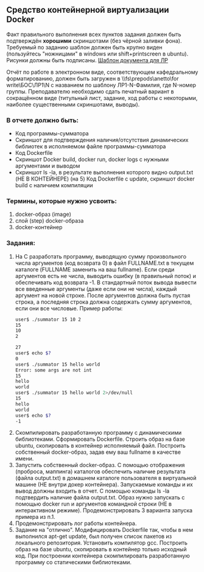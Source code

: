 ## Средство контейнерной виртуализации Docker

Факт правильного выполнения всех пунктов задания должен быть подтверждён **хорошими** скриншотами (без чёрной заливки фона). Требуемый по заданию шаблон должен быть крупно виден (пользуйтесь "ножницами" в windows или shift+printscreen в ubuntu). Рисунки должны быть подписаны. [Шаблон документа для ЛР](http://gitlabnto/anetto/wiki/wikis/%D1%88%D0%B0%D0%B1%D0%BB%D0%BE%D0%BD-%D0%B4%D0%BE%D0%BA%D1%83%D0%BC%D0%B5%D0%BD%D1%82%D0%BE%D0%B2)

Отчёт по работе в электронном виде, соответствующем кафедральному форматированию, должен быть загружен в \\\\fs\\prepods\\anetto\\for write\\БОС\\ЛР1\\N с названием по шаблону ЛР1-N-Фамилия, где N-номер группы. Преподавателю необходимо сдать печатный вариант в сокращённом виде (титульный лист, задание, ход работы с некоторыми, наиболее существенными скриншотами, выводы).

 
### В отчете должно быть:

* Код программы-сумматора
* Скриншот для подтверждения наличия/отсутствия динамических библиотек в исполняемом файле программы-сумматора
* Код Dockerfile
* Скриншот Docker build, docker run, docker logs с нужными аргументами и выводом
* Скриншот ls -la, в результате выполнения которого видно output.txt (НЕ В КОНТЕЙНЕРЕ)
(на 5) Код Dockerfile с update, скриншот docker build с наличием компиляции

### Термины, которые нужно усвоить:
1. docker-образ (image)
2. слой (step) docker-образа
3. docker-контейнер

### Задания:
1. На С разработать программу, выводящую сумму произвольного числа аргументов (код возврата 0) в файл FULLNAME.txt в текущем каталоге (FULLNAME заменить на ваш fullname). Если среди аргументов есть не числа, выводить ошибку (в правильный поток) и обеспечивать код возврата -1.  В стандартный поток вывода вывести все введенные аргументы (даже если они не числа), каждый аргумент на новой строке. После аргументов должна быть пустая строка, а последняя строка должна содержать сумму аргументов, если они все числовые. Пример работы:
    ```bash
    user$ ./summator 15 10 2
    15
    10
    2
    
    27
    user$ echo $?
    0
    user$ ./summator 15 hello world
    Error: some args are not int
    15
    hello
    world
    user$ ./summator 15 hello world 2>/dev/null
    15
    hello
    world
    user$ echo $?
    -1
    ```
2. Скомпилировать разработанную программу с динамическими библиотеками. Сформировать Dockerfile. Строить образ на базе ubuntu, скопировать в контейнер исполняемый файл. Построить собственный docker-образ, задав ему ваш fullname в качестве имени.
3. Запустить собственный docker-образ. С помощью отображения (проброса, маппинга) каталогов обеспечить наличие результата (файла output.txt) в домашнем каталоге пользователя в виртуальной машине (НЕ внутри докер контейнера). Запускаемые команды и их вывод должны входить в отчет. С помощью команды ls -la подтвердить наличие файла output.txt. Образ нужно запускать с помощью docker run и аргументов командной строки (НЕ в интерактивном режиме). Продемонстрировать 3 варианта запуска примера из п.1.
4. Продемонстрировать лог работы контейнера.
5. Задание на "отлично". Модифицировать Dockerfile так, чтобы в нем выполнился apt-get update, был получен список пакетов из локального репозитория. Установить компилятор gcc. Построить образ на базе ubuntu, скопировать в контейнер только исходный код. При построении контейнера скомпилировать разработанную программу со статическими библиотеками.